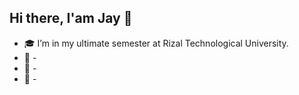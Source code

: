 ## Hi there, I'am Jay 👋

- 🎓 I’m in my ultimate semester at Rizal Technological University.
- 🌱 -
- 👾 -
- 🔧 -
